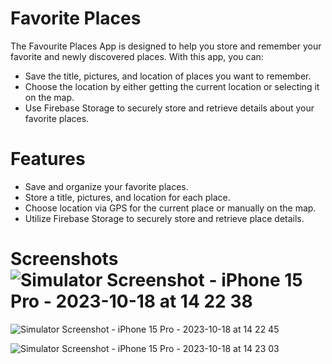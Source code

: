 # Favorite Places

The Favourite Places App is designed to help you store and remember your favorite and newly discovered places. With this app, you can:

* Save the title, pictures, and location of places you want to remember.
* Choose the location by either getting the current location or selecting it on the map.
* Use Firebase Storage to securely store and retrieve details about your favorite places.

# Features

* Save and organize your favorite places.
* Store a title, pictures, and location for each place.
* Choose location via GPS for the current place or manually on the map.
* Utilize Firebase Storage to securely store and retrieve place details.

# Screenshots![Simulator Screenshot - iPhone 15 Pro - 2023-10-18 at 14 22 38](https://github.com/Aishwaryashetty/Flutter_Favorite_Places/assets/21104070/034bade7-b366-4bda-9e2b-13ca671b7dc1)

![Simulator Screenshot - iPhone 15 Pro - 2023-10-18 at 14 22 45](https://github.com/Aishwaryashetty/Flutter_Favorite_Places/assets/21104070/26245ef3-102c-4720-9901-d0bbad454f23)

![Simulator Screenshot - iPhone 15 Pro - 2023-10-18 at 14 23 03](https://github.com/Aishwaryashetty/Flutter_Favorite_Places/assets/21104070/7803058b-f824-4789-bde0-3ae23ef47f3a)

